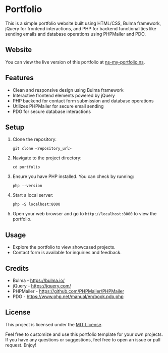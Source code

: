 # Portfolio

This is a simple portfolio website built using HTML/CSS, Bulma framework, jQuery for frontend interactions, and PHP for backend functionalities like sending emails and database operations using PHPMailer and PDO.

## Website

You can view the live version of this portfolio at [ns-my-portfolio.ns](http://ns-my-portfolio.ns).

## Features

- Clean and responsive design using Bulma framework
- Interactive frontend elements powered by jQuery
- PHP backend for contact form submission and database operations
- Utilizes PHPMailer for secure email sending
- PDO for secure database interactions

## Setup

1. Clone the repository:

   ```
   git clone <repository_url>
   ```

2. Navigate to the project directory:

   ```
   cd portfolio
   ```

3. Ensure you have PHP installed. You can check by running:

   ```
   php --version
   ```

4. Start a local server:

   ```
   php -S localhost:8000
   ```

5. Open your web browser and go to `http://localhost:8000` to view the portfolio.

## Usage

- Explore the portfolio to view showcased projects.
- Contact form is available for inquiries and feedback.

## Credits

- Bulma - https://bulma.io/
- jQuery - https://jquery.com/
- PHPMailer - https://github.com/PHPMailer/PHPMailer
- PDO - https://www.php.net/manual/en/book.pdo.php

## License

This project is licensed under the [MIT License](LICENSE).

Feel free to customize and use this portfolio template for your own projects. If you have any questions or suggestions, feel free to open an issue or pull request. Enjoy!
